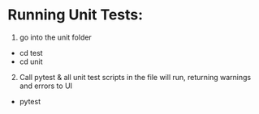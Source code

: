 # Running Unit Tests:

1. go into the unit folder 
  - cd test
  - cd unit
2. Call pytest & all unit test scripts in the file will run, returning warnings and errors to UI
  - pytest
